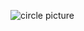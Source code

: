 ![circle picture](https://github.com/tr117/markdown-portfolio/edit/add-images-links/_includes/circle.png)
